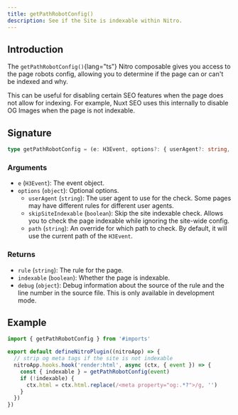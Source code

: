 ```yaml
---
title: getPathRobotConfig()
description: See if the Site is indexable within Nitro.
---
```


## Introduction

The `getPathRobotConfig()`{lang="ts"} Nitro composable gives you access to the page robots config, allowing you
to determine if the page can or can't be indexed and why.

This can be useful for disabling certain SEO features when the page does not allow for indexing. For example, Nuxt SEO uses this internally to disable OG Images
when the page is not indexable.

## Signature

```ts
type getPathRobotConfig = (e: H3Event, options?: { userAgent?: string, skipSiteIndexable?: boolean, path?: string }) => { rule: string, indexable: boolean, debug?: { source: string, line: string } }
```

### Arguments

- `e` (`H3Event`): The event object.
- `options` (`object`): Optional options.
  - `userAgent` (`string`): The user agent to use for the check. Some pages may have different rules for different user agents.
  - `skipSiteIndexable` (`boolean`): Skip the site indexable check. Allows you to check the page indexable while ignoring the site-wide config.
  - `path` (`string`): An override for which path to check. By default, it will use the current path of the `H3Event`.

### Returns

- `rule` (`string`): The rule for the page.
- `indexable` (`boolean`): Whether the page is indexable.
- `debug` (`object`): Debug information about the source of the rule and the line number in the source file. This is only available in development mode.

## Example

```ts [server/plugins/strip-og-tags-maybe.ts]
import { getPathRobotConfig } from '#imports'

export default defineNitroPlugin((nitroApp) => {
  // strip og meta tags if the site is not indexable
  nitroApp.hooks.hook('render:html', async (ctx, { event }) => {
    const { indexable } = getPathRobotConfig(event)
    if (!indexable) {
      ctx.html = ctx.html.replace(/<meta property="og:.*?">/g, '')
    }
  })
})
```
